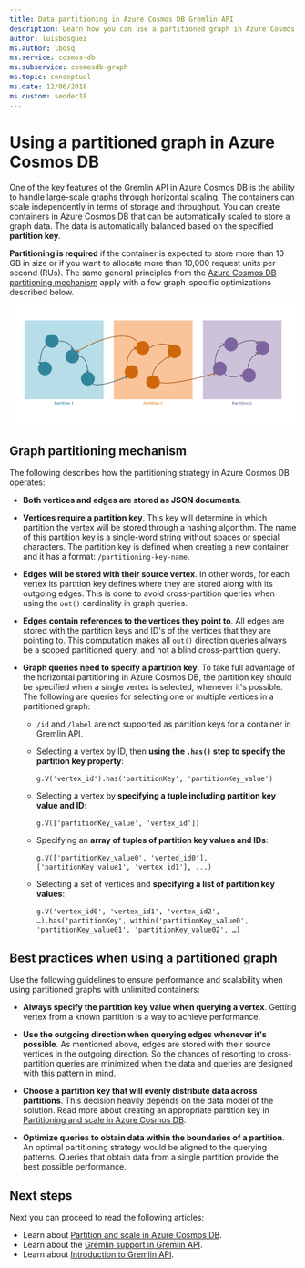 ```yaml
---
title: Data partitioning in Azure Cosmos DB Gremlin API
description: Learn how you can use a partitioned graph in Azure Cosmos DB. This article also describes the requirements and best practices for a partitioned graph.
author: luisbosquez
ms.author: lbosq
ms.service: cosmos-db
ms.subservice: cosmosdb-graph
ms.topic: conceptual
ms.date: 12/06/2018
ms.custom: seodec18
---
```

# Using a partitioned graph in Azure Cosmos DB

One of the key features of the Gremlin API in Azure Cosmos DB is the ability to handle large-scale graphs through horizontal scaling. The containers can scale independently in terms of storage and throughput. You can create containers in Azure Cosmos DB that can be automatically scaled to store a graph data. The data is automatically balanced based on the specified **partition key**.

**Partitioning is required** if the container is expected to store more than 10 GB in size or if you want to allocate more than 10,000 request units per second (RUs). The same general principles from the [Azure Cosmos DB partitioning mechanism](partition-data.md) apply with a few graph-specific optimizations described below.

![Graph partitioning.](./media/graph-partitioning/graph-partitioning.png)

## Graph partitioning mechanism

The following describes how the partitioning strategy in Azure Cosmos DB operates:

- **Both vertices and edges are stored as JSON documents**.

- **Vertices require a partition key**. This key will determine in which partition the vertex will be stored through a hashing algorithm. The name of this partition key is a single-word string without spaces or special characters. The partition key is defined when creating a new container and it has a format: `/partitioning-key-name`.

- **Edges will be stored with their source vertex**. In other words, for each vertex its partition key defines where they are stored along with its outgoing edges. This is done to avoid cross-partition queries when using the `out()` cardinality in graph queries.

- **Edges contain references to the vertices they point to**. All edges are stored with the partition keys and ID's of the vertices that they are pointing to. This computation makes all `out()` direction queries always be a scoped partitioned query, and not a blind cross-partition query. 

- **Graph queries need to specify a partition key**. To take full advantage of the horizontal partitioning in Azure Cosmos DB, the partition key should be specified when a single vertex is selected, whenever it's possible. The following are queries for selecting one or multiple vertices in a partitioned graph:

    - `/id` and `/label` are not supported as partition keys for a container in Gremlin API.


    - Selecting a vertex by ID, then **using the `.has()` step to specify the partition key property**: 
    
        ```
        g.V('vertex_id').has('partitionKey', 'partitionKey_value')
        ```
    
    - Selecting a vertex by **specifying a tuple including partition key value and ID**: 
    
        ```
        g.V(['partitionKey_value', 'vertex_id'])
        ```
        
    - Specifying an **array of tuples of partition key values and IDs**:
    
        ```
        g.V(['partitionKey_value0', 'verted_id0'], ['partitionKey_value1', 'vertex_id1'], ...)
        ```
        
    - Selecting a set of vertices and **specifying a list of partition key values**: 
    
        ```
        g.V('vertex_id0', 'vertex_id1', 'vertex_id2', …).has('partitionKey', within('partitionKey_value0', 'partitionKey_value01', 'partitionKey_value02', …)
        ```

## Best practices when using a partitioned graph

Use the following guidelines to ensure performance and scalability when using partitioned graphs with unlimited containers:

- **Always specify the partition key value when querying a vertex**. Getting vertex from a known partition is a way to achieve performance.

- **Use the outgoing direction when querying edges whenever it's possible**. As mentioned above, edges are stored with their source vertices in the outgoing direction. So the chances of resorting to cross-partition queries are minimized when the data and queries are designed with this pattern in mind.

- **Choose a partition key that will evenly distribute data across partitions**. This decision heavily depends on the data model of the solution. Read more about creating an appropriate partition key in [Partitioning and scale in Azure Cosmos DB](partition-data.md).

- **Optimize queries to obtain data within the boundaries of a partition**. An optimal partitioning strategy would be aligned to the querying patterns. Queries that obtain data from a single partition provide the best possible performance.

## Next steps

Next you can proceed to read the following articles:

* Learn about [Partition and scale in Azure Cosmos DB](partition-data.md).
* Learn about the [Gremlin support in Gremlin API](gremlin-support.md).
* Learn about [Introduction to Gremlin API](graph-introduction.md).

